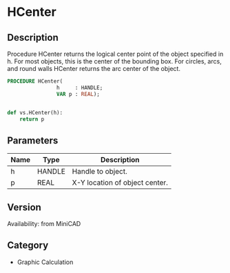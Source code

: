 # HCenter

## Description
Procedure HCenter returns the logical center point of the object specified in h. For most objects, this is the center of the bounding box. For circles, arcs, and round walls HCenter returns the arc center of the object.

```pascal
PROCEDURE HCenter(
				h     : HANDLE;
				VAR p : REAL);
```

```python

def vs.HCenter(h):
    return p
```

## Parameters
|Name|Type|Description|
|---|---|---|
|h|HANDLE|Handle to object.|
|p|REAL|X-Y location of object center.|

## Version
Availability: from MiniCAD
## Category
* Graphic Calculation

